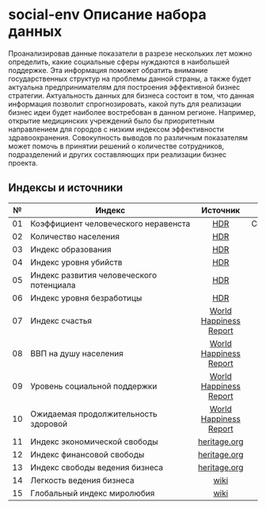 # social-env Описание набора данных

Проанализировав данные показатели в разрезе нескольких лет можно определить, какие социальные сферы нуждаются в наибольшей поддержке. Эта информация поможет обратить внимание государственных структур на проблемы данной страны, а также будет актуальна предпринимателям для построения эффективной бизнес стратегии. Актуальность данных для бизнеса состоит в том, что данная информация позволит спрогнозировать, какой путь для реализации бизнес идеи будет наиболее востребован в данном регионе. Например, открытие медицинских учреждений было бы приоритетным направлением для городов с низким индексом эффективности здравоохранения. Совокупность выводов по различным показателям может помочь в принятии решений о количестве сотрудников, подразделений и других составляющих при реализации бизнес проекта.

## Индексы и источники

| №  | Индекс                                   | Источник           | CSV                  |
| -- | ---------------------------------------- |:------------------:| ----------------------:|
| 01 | Коэффициент человеческого неравенста     | [HDR](http://hdr.undp.org/en/data) | CoefficientofHumanInequality.csv
| 02 | Количество населения                     | [HDR](http://hdr.undp.org/en/data) | Populationtotal.csv
| 03 | Индекс образования                       | [HDR](http://hdr.undp.org/en/data) | EducationIndex.csv
| 04 | Индекс уровня убийств                    | [HDR](http://hdr.undp.org/en/data) | Homiciderate.csv
| 05 | Индекс развития человеческого потенциала | [HDR](http://hdr.undp.org/en/data) | HumanDevelopmentIndex
| 06 | Индекс уровня безработицы                | [HDR](http://hdr.undp.org/en/data) | Unemploymenttotal.csv
| 07 | Индекс счастья                           | [World Happiness Report](https://worldhappiness.report/ed/2020/) | index_life_ladder.csv
| 08 | ВВП на душу населения                    | [World Happiness Report](https://worldhappiness.report/ed/2020/) | index_gdp_per_capita.csv
| 09 | Уровень социальной поддержки             | [World Happiness Report](https://worldhappiness.report/ed/2020/) | index_social_support.csv
| 10 | Ожидаемая продолжительность здоровой     | [World Happiness Report](https://worldhappiness.report/ed/2020/) | index_healthy_life.csv
| 11 | Индекс экономической свободы             | [heritage.org](https://www.heritage.org/index/explore?view=by-region-country-year) | index_economic_freedom.csv
| 12 | Индекс финансовой свободы                | [heritage.org](https://www.heritage.org/index/explore?view=by-region-country-year) | index_financial_freedom.csv
| 13 | Индекс свободы ведения бизнеса           | [heritage.org](https://www.heritage.org/index/explore?view=by-region-country-year) | index_business_freedom.csv
| 14 | Легкость ведения бизнеса                 | [wiki](https://en.wikipedia.org/wiki/Ease_of_doing_business_index) | index_wiki_doing_business.csv
| 15 | Глобальный индекс миролюбия              | [wiki](https://en.wikipedia.org/wiki/Global_Peace_Index) | index_wiki_global_peace.csv

